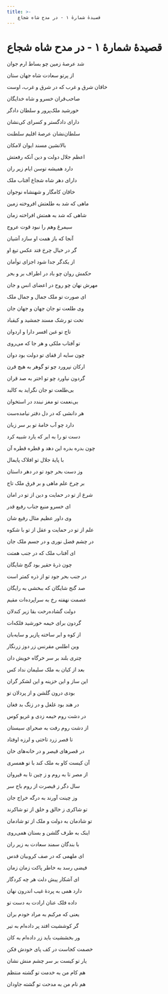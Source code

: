 ```yaml
---
title: >-
    قصیدهٔ شمارهٔ ۱ - در مدح شاه شجاع
---
```

# قصیدهٔ شمارهٔ ۱ - در مدح شاه شجاع

<div class="b" id="bn1"><div class="m1"><p>شد عرصهٔ زمین چو بساط ارم جوان</p></div>
<div class="m2"><p>از پرتو سعادت شاه جهان ستان</p></div></div>
<div class="b" id="bn2"><div class="m1"><p>خاقان شرق و غرب که در شرق و غرب، اوست</p></div>
<div class="m2"><p>صاحب‌قران خسرو و شاه خدایگان</p></div></div>
<div class="b" id="bn3"><div class="m1"><p>خورشید ملک‌پرور و سلطان دادگر</p></div>
<div class="m2"><p>دارای دادگستر و کسرای کی‌نشان</p></div></div>
<div class="b" id="bn4"><div class="m1"><p>سلطان‌نشان عرصهٔ اقلیم سلطنت</p></div>
<div class="m2"><p>بالانشین مسند ایوان لامکان</p></div></div>
<div class="b" id="bn5"><div class="m1"><p>اعظم جلال دولت و دین آنکه رفعتش</p></div>
<div class="m2"><p>دارد همیشه توسن ایام زیر ران</p></div></div>
<div class="b" id="bn6"><div class="m1"><p>دارای دهر شاه شجاع آفتاب ملک</p></div>
<div class="m2"><p>خاقان کامگار و شهنشاه نوجوان</p></div></div>
<div class="b" id="bn7"><div class="m1"><p>ماهی که شد به طلعتش افروخته زمین</p></div>
<div class="m2"><p>شاهی که شد به همتش افراخته زمان</p></div></div>
<div class="b" id="bn8"><div class="m1"><p>سیمرغ وهم را نبود قوت عروج</p></div>
<div class="m2"><p>آنجا که باز همت او سازد آشیان</p></div></div>
<div class="b" id="bn9"><div class="m1"><p>گر در خیال چرخ فتد عکس تیغ او</p></div>
<div class="m2"><p>از یکدگر جدا شود اجزای توأمان</p></div></div>
<div class="b" id="bn10"><div class="m1"><p>حکمش روان چو باد در اطراف بر و بحر</p></div>
<div class="m2"><p>مهرش نهان چو روح در اعضای انس و جان</p></div></div>
<div class="b" id="bn11"><div class="m1"><p>ای صورت تو ملک جمال و جمال ملک</p></div>
<div class="m2"><p>وی طلعت تو جان جهان و جهان جان</p></div></div>
<div class="b" id="bn12"><div class="m1"><p>تخت تو رشک مسند جمشید و کیقباد</p></div>
<div class="m2"><p>تاج تو غبن افسر دارا و اردوان</p></div></div>
<div class="b" id="bn13"><div class="m1"><p>تو آفتاب ملکی و هر جا که می‌روی</p></div>
<div class="m2"><p>چون سایه از قفای تو دولت بود دوان</p></div></div>
<div class="b" id="bn14"><div class="m1"><p>ارکان نپرورد چو تو گوهر به هیچ قرن</p></div>
<div class="m2"><p>گردون نیاورد چو تو اختر به صد قران</p></div></div>
<div class="b" id="bn15"><div class="m1"><p>بی‌طلعت تو جان نگراید به کالبد</p></div>
<div class="m2"><p>بی‌نعمت تو مغز نبندد در استخوان</p></div></div>
<div class="b" id="bn16"><div class="m1"><p>هر دانشی که در دل دفتر نیامده‌ست</p></div>
<div class="m2"><p>دارد چو آب خامهٔ تو بر سر زبان</p></div></div>
<div class="b" id="bn17"><div class="m1"><p>دست تو را به ابر که یارد شبیه کرد</p></div>
<div class="m2"><p>چون بدره بدره این دهد و قطره قطره آن</p></div></div>
<div class="b" id="bn18"><div class="m1"><p>با پایهٔ جلال تو افلاک پایمال</p></div>
<div class="m2"><p>وز دست بحر جود تو در دهر داستان</p></div></div>
<div class="b" id="bn19"><div class="m1"><p>بر چرخ علم ماهی و بر فرق ملک تاج</p></div>
<div class="m2"><p>شرع از تو در حمایت و دین از تو در امان</p></div></div>
<div class="b" id="bn20"><div class="m1"><p>ای خسرو منیع جناب رفیع قدر</p></div>
<div class="m2"><p>وی داور عظیم مثال رفیع‌ شان</p></div></div>
<div class="b" id="bn21"><div class="m1"><p>علم از تو در حمایت و عقل از تو با شکوه</p></div>
<div class="m2"><p>در چشم فضل نوری و در جسم ملک جان</p></div></div>
<div class="b" id="bn22"><div class="m1"><p>ای آفتاب ملک که در جنب همتت</p></div>
<div class="m2"><p>چون ذرهٔ حقیر بود گنج شایگان</p></div></div>
<div class="b" id="bn23"><div class="m1"><p>در جنب بحر جود تو از ذره کمتر است</p></div>
<div class="m2"><p>صد گنج شایگان که ببخشی به رایگان</p></div></div>
<div class="b" id="bn24"><div class="m1"><p>عصمت نهفته رخ به سراپرده‌ات مقیم</p></div>
<div class="m2"><p>دولت گشاده‌رخت بقا زیر کندلان</p></div></div>
<div class="b" id="bn25"><div class="m1"><p>گردون برای خیمه خورشید فلکه‌ات</p></div>
<div class="m2"><p>از کوه و ابر ساخته پازیر و سایه‌بان</p></div></div>
<div class="b" id="bn26"><div class="m1"><p>وین اطلس مقرنس زر دوز زرنگار</p></div>
<div class="m2"><p>چتری بلند بر سر خرگاه خویش دان</p></div></div>
<div class="b" id="bn27"><div class="m1"><p>بعد از کیان به ملک سلیمان نداد کس</p></div>
<div class="m2"><p>این ساز و این خزینه و این لشکر گران</p></div></div>
<div class="b" id="bn28"><div class="m1"><p>بودی درون گلشن و از پردلان تو</p></div>
<div class="m2"><p>در هند بود غلغل و در زنگ بد فغان</p></div></div>
<div class="b" id="bn29"><div class="m1"><p>در دشت روم خیمه زدی و غریو کوس</p></div>
<div class="m2"><p>از دشت روم رفت به صحرای سیستان</p></div></div>
<div class="b" id="bn30"><div class="m1"><p>تا قصر زرد تاختی و لرزه اوفتاد</p></div>
<div class="m2"><p>در قصرهای قیصر و در خانه‌های خان</p></div></div>
<div class="b" id="bn31"><div class="m1"><p>آن کیست کاو به ملک کند با تو همسری</p></div>
<div class="m2"><p>از مصر تا به روم و ز چین تا به قیروان</p></div></div>
<div class="b" id="bn32"><div class="m1"><p>سال دگر ز قیصرت از روم باج سر</p></div>
<div class="m2"><p>وز چینت آورند به درگه خراج جان</p></div></div>
<div class="b" id="bn33"><div class="m1"><p>تو شاکری ز خالق و خلق از تو شاکرند</p></div>
<div class="m2"><p>تو شادمان به دولت و ملک از تو شادمان</p></div></div>
<div class="b" id="bn34"><div class="m1"><p>اینک به طرف گلشن و بستان همی‌روی</p></div>
<div class="m2"><p>با بندگان سمند سعادت به زیر ران</p></div></div>
<div class="b" id="bn35"><div class="m1"><p>ای ملهمی که در صف کروبیان قدس</p></div>
<div class="m2"><p>فیضی رسد به خاطر پاکت زمان زمان</p></div></div>
<div class="b" id="bn36"><div class="m1"><p>ای آشکار پیش دلت هر چه کردگار</p></div>
<div class="m2"><p>دارد همی به پردهٔ غیب اندرون نهان</p></div></div>
<div class="b" id="bn37"><div class="m1"><p>داده فلک عنان ارادت به دست تو</p></div>
<div class="m2"><p>یعنی که مرکبم به مراد خودم بران</p></div></div>
<div class="b" id="bn38"><div class="m1"><p>گر کوششیت افتد پر داده‌ام به تیر</p></div>
<div class="m2"><p>ور بخششیت باید زر داده‌ام به کان</p></div></div>
<div class="b" id="bn39"><div class="m1"><p>خصمت کجاست در کف پای خودش فکن</p></div>
<div class="m2"><p>یار تو کیست بر سر چشم منش نشان</p></div></div>
<div class="b" id="bn40"><div class="m1"><p>هم کام من به خدمت تو گشته منتظم</p></div>
<div class="m2"><p>هم نام من به مدحت تو گشته جاودان</p></div></div>